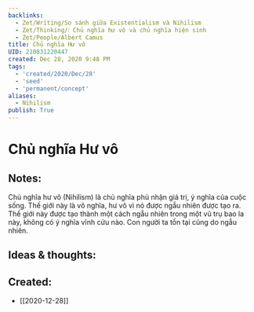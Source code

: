 ```yaml
---
backlinks:
  - Zet/Writing/So sánh giữa Existentialism và Nihilism
  - Zet/Thinking/❕ Chủ nghĩa hư vô và chủ nghĩa hiện sinh
  - Zet/People/Albert Camus
title: Chủ nghĩa Hư vô
UID: 210831220447
created: Dec 28, 2020 9:48 PM
tags:
  - 'created/2020/Dec/28'
  - 'seed'
  - 'permanent/concept'
aliases:
  - Nihilism
publish: True
---
```

#  Chủ nghĩa Hư vô

## Notes:
Chủ nghĩa hư vô (Nihilism) là chủ nghĩa phủ nhận giá trị, ý nghĩa của cuộc sống. Thế giới này là vô nghĩa, hư vô vì nó được ngẫu nhiên được tạo ra. Thế giới này được tạo thành một cách ngẫu nhiên  trong một vũ trụ bao la này, không có ý nghĩa vĩnh cửu nào. Con người ta tồn tại cũng do ngẫu nhiên.

## Ideas & thoughts:

## Created:
- [[2020-12-28]]
